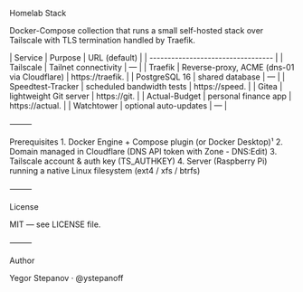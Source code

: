 Homelab Stack

Docker-Compose collection that runs a small self-hosted stack over Tailscale with TLS termination handled by Traefik.

| Service | Purpose | URL (default) |
| ---------------------------------- |
| Tailscale	| Tailnet connectivity | — | 
| Traefik | Reverse-proxy, ACME (dns-01 via Cloudflare)	| https://traefik.<DOMAIN> |
| PostgreSQL 16	| shared database | — |
| Speedtest-Tracker | scheduled bandwidth tests | https://speed.<DOMAIN> | 
| Gitea	| lightweight Git server | https://git.<DOMAIN> | 
| Actual-Budget | personal finance app | https://actual.<DOMAIN> | 
| Watchtower | optional auto-updates | — | 

⸻

Prerequisites
	1.	Docker Engine + Compose plugin (or Docker Desktop)¹
	2.	Domain managed in Cloudflare (DNS API token with Zone - DNS:Edit)
	3.	Tailscale account & auth key (TS_AUTHKEY)
	4.	Server (Raspberry Pi) running a native Linux filesystem (ext4 / xfs / btrfs)

⸻

License

MIT — see LICENSE file.

⸻

Author

Yegor Stepanov · @ystepanoff
